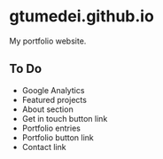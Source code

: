 # gtumedei.github.io

My portfolio website.

## To Do

- Google Analytics
- Featured projects
- About section
- Get in touch button link
- Portfolio entries
- Portfolio button link
- Contact link